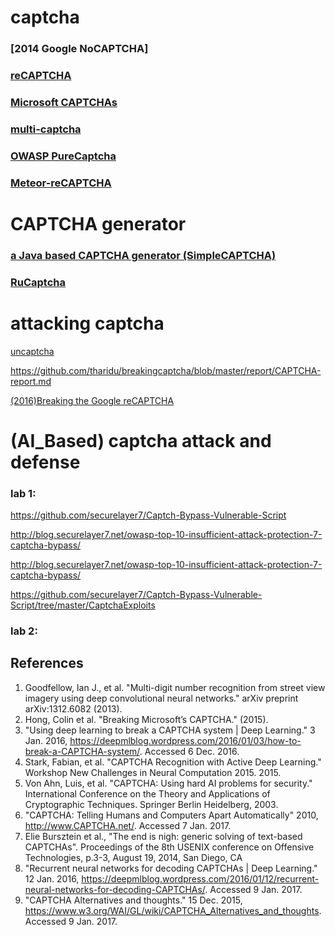 # captcha

### [2014 Google NoCAPTCHA]

### [reCAPTCHA](https://developers.google.com/recaptcha/)

### [Microsoft CAPTCHAs]()

### [multi-captcha](https://github.com/sameer-shelavale/multi-captcha)

### [OWASP PureCaptcha](https://github.com/OWASP/PureCaptcha)

### [Meteor-reCAPTCHA](https://github.com/Altapp/Meteor-reCAPTCHA)

# CAPTCHA generator 

###  [a Java based CAPTCHA generator (SimpleCAPTCHA)](http://simplecaptcha.sourceforge.net/)

### [RuCaptcha](https://github.com/huacnlee/rucaptcha)

# attacking captcha


[uncaptcha](https://github.com/ecthros/uncaptcha)

https://github.com/tharidu/breakingcaptcha/blob/master/report/CAPTCHA-report.md

[(2016)Breaking the Google reCAPTCHA](https://www.blackhat.com/docs/asia-16/materials/asia-16-Sivakorn-Im-Not-a-Human-Breaking-the-Google-reCAPTCHA-wp.pdf)

# (AI_Based) captcha attack and defense



### lab 1:

https://github.com/securelayer7/Captch-Bypass-Vulnerable-Script

http://blog.securelayer7.net/owasp-top-10-insufficient-attack-protection-7-captcha-bypass/

http://blog.securelayer7.net/owasp-top-10-insufficient-attack-protection-7-captcha-bypass/

https://github.com/securelayer7/Captch-Bypass-Vulnerable-Script/tree/master/CaptchaExploits

### lab 2:


## References
1. Goodfellow, Ian J., et al. "Multi-digit number recognition from street view imagery using deep convolutional neural networks." arXiv preprint arXiv:1312.6082 (2013).
2. Hong, Colin et al. "Breaking Microsoft’s CAPTCHA." (2015).
3. "Using deep learning to break a CAPTCHA system | Deep Learning." 3 Jan. 2016, https://deepmlblog.wordpress.com/2016/01/03/how-to-break-a-CAPTCHA-system/. Accessed 6 Dec. 2016.
4. Stark, Fabian, et al. "CAPTCHA Recognition with Active Deep Learning." Workshop New Challenges in Neural Computation 2015. 2015.
5. Von Ahn, Luis, et al. "CAPTCHA: Using hard AI problems for security." International Conference on the Theory and Applications of Cryptographic Techniques. Springer Berlin Heidelberg, 2003.
6. "CAPTCHA: Telling Humans and Computers Apart Automatically" 2010, http://www.CAPTCHA.net/. Accessed 7 Jan. 2017.
7. 	Elie Bursztein et al., "The end is nigh: generic solving of text-based CAPTCHAs". Proceedings of the 8th USENIX conference on Offensive Technologies, p.3-3, August 19, 2014, San Diego, CA
8. "Recurrent neural networks for decoding CAPTCHAs | Deep Learning." 12 Jan. 2016, https://deepmlblog.wordpress.com/2016/01/12/recurrent-neural-networks-for-decoding-CAPTCHAs/. Accessed 9 Jan. 2017.
9. "CAPTCHA Alternatives and thoughts." 15 Dec. 2015, https://www.w3.org/WAI/GL/wiki/CAPTCHA_Alternatives_and_thoughts. Accessed 9 Jan. 2017.
